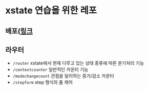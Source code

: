 # xstate 연습을 위한 레포

## 배포([링크](https://superb-concha-2c5986.netlify.app/modechangecount)

## 라우터

- `/router` xstate에서 현재 다루고 있는 상태 종류에 따른 분기처리 기능
- `/contextcounter` 일반적인 카운터 기능
- `/modechangecount` 관점을 달리하는 증가/감소 카운터
- `/stepform` step 형식의 폼 제어
